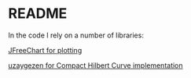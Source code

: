 # README

In the code I rely on a number of libraries:

 [JFreeChart for plotting](http://www.jfree.org/jfreechart/)
 
 [uzaygezen for Compact Hilbert Curve implementation](https://code.google.com/p/uzaygezen/)